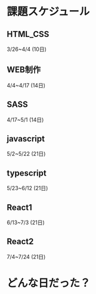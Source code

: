 # 課題スケジュール

## HTML_CSS

3/26~4/4  (10日)

## WEB制作

4/4~4/17  (14日)

## SASS

4/17~5/1  (14日)

## javascript

5/2~5/22  (21日)

## typescript

5/23~6/12  (21日)

## React1

6/13~7/3  (21日)

## React2

7/4~7/24  (21日)

# どんな日だった？
